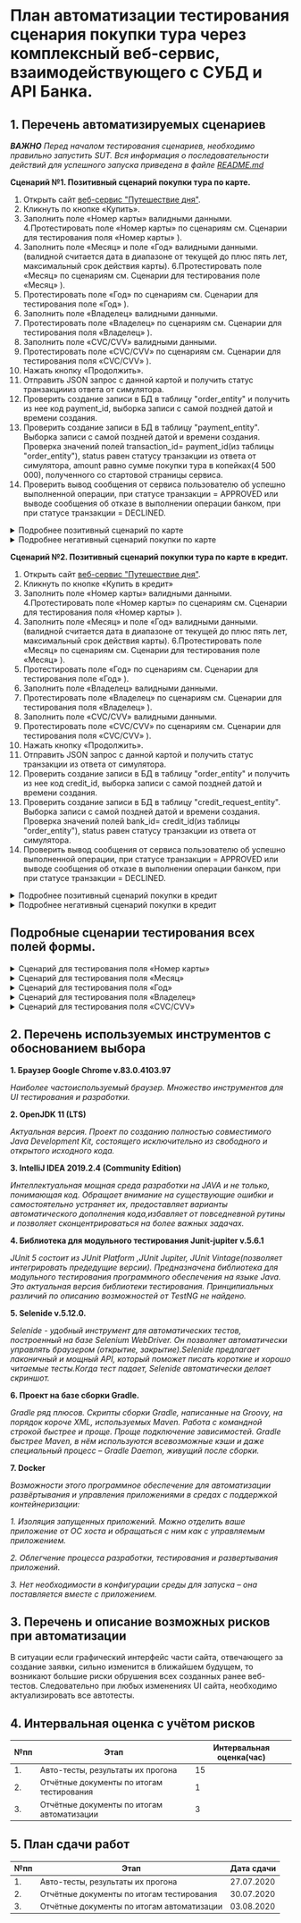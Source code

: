 # План автоматизации тестирования сценария покупки тура через комплексный веб-сервис, взаимодействующего с СУБД и API Банка.

## 1. Перечень автоматизируемых сценариев
***ВАЖНО** Перед началом тестирования сценариев, необходимо правильно запустить SUT. Вся информация о последовательности действий для успешного запуска приведена в файле [README.md](https://github.com/leonnika/aqa-diplom/blob/master/README.md)*

**Сценарий №1. Позитивный сценарий покупки тура по карте.**
1. Открыть сайт [веб-сервис "Путешествие дня"](http://localhost:8080/).
2. Кликнуть по кнопке «Купить».
3. Заполнить поле «Номер карты» валидными данными.
4.Протестировать поле «Номер карты» по сценариям см. Сценарии для тестирования поля «Номер карты» ).
5. Заполнить поле «Месяц» и поле «Год» валидными данными. (валидной считается дата в диапазоне от текущей до плюс пять лет, максимальный срок действия карты).
6.Протестировать поле «Месяц» по сценариям см. Сценарии для тестирования поле «Месяц» ).
7. Протестировать поле «Год» по сценариям см. Сценарии для тестирования поле «Год» ).
8. Заполнить поле «Владелец» валидными данными.
9. Протестировать поле «Владелец» по сценариям см. Сценарии для тестирования поля «Владелец» ).
10. Заполнить поле «CVC/CVV» валидными данными.
11. Протестировать поле «CVC/CVV» по сценариям см. Сценарии для тестирования поля «CVC/CVV» ).
12. Нажать кнопку «Продолжить».
13. Отправить JSON запрос с данной картой и получить статус  транзакциииз ответа от симулятора.
14. Проверить создание записи в БД в таблицу "order_entity" и получить из нее код payment_id, выборка записи с самой поздней датой и времени создания.
15. Проверить создание записи в БД в таблицу "payment_entity". Выборка записи с самой поздней датой и времени создания. Проверка значений полей transaction_id= payment_id(из таблицы "order_entity"), status равен статусу транзакции из ответа от симулятора, amount равно сумме покупки тура в копейках(4 500 000), полученного со стартовой страницы сервиса.
16. Проверить вывод сообщения от сервиса пользователю об успешно выполненной операции, при статусе транзакции = APPROVED или выводе сообщения об отказе в выполнении операции банком, при при статусе транзакции = DECLINED.

<details>
  <summary>Подробнее позитивный сценарий по карте</summary>

![шаг1](https://github.com/leonnika/aqa-diplom/blob/master/png/plan/%D1%81%D1%86%D0%B5%D0%BD%D0%B0%D1%80%D0%B8%D0%B91_1.png) 

![шаг2](https://github.com/leonnika/aqa-diplom/blob/master/png/plan/%D1%81%D1%86%D0%B5%D0%BD%D0%B0%D1%80%D0%B8%D0%B91_2.png)

![шаг3](https://github.com/leonnika/aqa-diplom/blob/master/png/plan/%D1%81%D1%86%D0%B5%D0%BD%D0%B0%D1%80%D0%B8%D0%B91_3.png)

</details>

<details>
  <summary>Подробнее негативный сценарий покупки по карте</summary>

![шаг1](https://github.com/leonnika/aqa-diplom/blob/master/png/plan/%D1%81%D1%86%D0%B5%D0%BD%D0%B0%D1%80%D0%B8%D0%B91_1.png) 

![шаг2](https://github.com/leonnika/aqa-diplom/blob/master/png/plan/%D1%81%D1%86%D0%B5%D0%BD%D0%B0%D1%80%D0%B8%D0%B91_2.png)

![шаг3](https://github.com/leonnika/aqa-diplom/blob/master/png/plan/%D1%81%D1%86%D0%B5%D0%BD%D0%B0%D1%80%D0%B8%D0%B91_4.png)

</details>

**Сценарий №2. Позитивный сценарий покупки тура по карте в кредит.**
1. Открыть сайт [веб-сервис "Путешествие дня"](http://localhost:8080/).
2. Кликнуть по кнопке «Купить в кредит»
3. Заполнить поле «Номер карты» валидными данными.
4.Протестировать поле «Номер карты» по сценариям см. Сценарии для тестирования поля «Номер карты» ).
5. Заполнить поле «Месяц» и поле «Год» валидными данными. (валидной считается дата в диапазоне от текущей до плюс пять лет, максимальный срок действия карты).
6.Протестировать поле «Месяц» по сценариям см. Сценарии для тестирования поле «Месяц» ).
7. Протестировать поле «Год» по сценариям см. Сценарии для тестирования поле «Год» ).
8. Заполнить поле «Владелец» валидными данными.
9. Протестировать поле «Владелец» по сценариям см. Сценарии для тестирования поля «Владелец» ).
10. Заполнить поле «CVC/CVV» валидными данными.
11. Протестировать поле «CVC/CVV» по сценариям см. Сценарии для тестирования поля «CVC/CVV» ).
12. Нажать кнопку «Продолжить».
13. Отправить JSON запрос с данной картой и получить статус транзакции из ответа от симулятора.
14. Проверить создание записи в БД в таблицу "order_entity" и получить из нее код credit_id, выборка записи с самой поздней датой и времени создания.
15. Проверить создание записи в БД в таблицу "credit_request_entity". Выборка записи с самой поздней датой и времени создания. Проверка значений полей bank_id= credit_id(из таблицы "order_entity"), status равен статусу транзакции из ответа от симулятора.
16. Проверить вывод сообщения от сервиса пользователю об успешно выполненной операции, при статусе транзакции = APPROVED или выводе сообщения об отказе в выполнении операции банком, при при статусе транзакции = DECLINED.

<details>
  <summary>Подробнее позитивный сценарий покупки в кредит</summary>

![шаг1](https://github.com/leonnika/aqa-diplom/blob/master/png/plan/%D1%81%D1%86%D0%B5%D0%BD%D0%B0%D1%80%D0%B8%D0%B92_1.png) 

![шаг2](https://github.com/leonnika/aqa-diplom/blob/master/png/plan/%D1%81%D1%86%D0%B5%D0%BD%D0%B0%D1%80%D0%B8%D0%B91_2.png)

![шаг3](https://github.com/leonnika/aqa-diplom/blob/master/png/plan/%D1%81%D1%86%D0%B5%D0%BD%D0%B0%D1%80%D0%B8%D0%B91_3.png)

</details>

<details>
  <summary>Подробнее негативный сценарий покупки в кредит</summary>

![шаг1](https://github.com/leonnika/aqa-diplom/blob/master/png/plan/%D1%81%D1%86%D0%B5%D0%BD%D0%B0%D1%80%D0%B8%D0%B92_1.png) 

![шаг2](https://github.com/leonnika/aqa-diplom/blob/master/png/plan/%D1%81%D1%86%D0%B5%D0%BD%D0%B0%D1%80%D0%B8%D0%B91_2.png)

![шаг3](https://github.com/leonnika/aqa-diplom/blob/master/png/plan/%D1%81%D1%86%D0%B5%D0%BD%D0%B0%D1%80%D0%B8%D0%B91_4.png)

</details>

## Подробные сценарии тестирования всех полей формы.
<details>
  <summary>Сценарий для тестирования поля «Номер карты»</summary>

№пп | шаги  |ожидаемый результат
--- | --- | ---
*Позитивный сценарий*|
1.|Ввести в поле валидное значение| При нажатие на кнопку с текстом "Продолжить"(при заполненных всех других полей валидными данными), выполняется сценарий 1.
*Негативный сценарий*|
1.|Оставить поле пустым|При нажатие на кнопку с текстом "Продолжить"(при заполненных всех других полей валидными данными), система выдает сообщение об ошибки "Поле не должно быть пустым".
2.|Заполнить поле цифрами в количестве меньше 16|При нажатие на кнопку с текстом "Продолжить"(при заполненных всех других полей валидными данными), система выдает сообщение об ошибки "Неверный формат".
3.|Заполнить поле "0000 0000 0000 0000"|При нажатие на кнопку с текстом "Продолжить"(при заполненных всех других полей валидными данными), система выдает сообщение об ошибки "Неверный формат".
4.|Заполнить поле не цифровыми значениями(буквы, спец символы)| Система не допускает ввод не цифровых символов в поле.
5.|Заполнить поле невалидным номером карты, например "4444 4444 4444 4444"|При нажатие на кнопку с текстом "Продолжить"(при заполненных всех других полей валидными данными), происходит запрос в банковский сервис и при получении от него ответа, система выдает сообщение об ошибки "Банк отказал в проведении операции". Запись в БД не происходит.
</details>

<details>
  <summary>Сценарий для тестирования поля «Месяц»</summary>

№пп | шаги  |ожидаемый результат
--- | --- | ---
1.|В открывшейся форме, щелкнуть на поле "Месяц" |Поле активно для ввода номера месяца. Бледный текстом номер текущего месяца в формате "ММ".
*Сценарий тестирования поля "Месяц"*|
*Позитивный сценарий*|
2.|Заполнить поле валидными значениями в формате "ММ", например "01" или "12"|При нажатие на кнопку с текстом "Продолжить"(при заполненных всех других полей валидными данными), выполняется сценарий 1.
3.|Заполнить поле валидными значениями в формате "М", например "1"|При нажатие на кнопку с текстом "Продолжить"(при заполненных всех других полей валидными данными), ситема изменяет формат введенного значения, выполняется сценарий 3 (см.ниже).
*Негативный сценарий*|
4.|Оставить поле пустым|При нажатие на кнопку с текстом "Продолжить"(при заполненных всех других полей валидными данными), система выдает сообщение об ошибки "Поле не должно быть пустым".
5.|Заполнить поле невалидными данными "67"|При нажатие на кнопку с текстом "Продолжить"(при заполненных всех других полей валидными данными), система выдает сообщение об ошибки "Неверно указан срок действия карты".
6.|Заполнить поле не цифровыми значениями(буквы, спец символы)| Система не допускает ввод не цифровых символов в поле.
7.|Заполнить поле месяцем, который раньше тякущего, если заполнен год равный текущему| При нажатие на кнопку с текстом "Продолжить"(при заполненных всех других полей валидными данными), система выдает сообщение об ошибки "Истёк срок действия карты".
</details>

<details>
  <summary>Сценарий для тестирования поля «Год»</summary>

№пп | шаги  |ожидаемый результат
--- | --- | ---
1.|В открывшейся форме, щелкнуть на поле "Год" |Поле активно для ввода номера года. Бледный текстом номер текущего месяца в формате "ГГ".
*Сценарий тестирования поля "Год"*|
*Позитивный сценарий*|
2.|Заполнить поле валидными значениями в формате "ГГ", например "22"|При нажатие на кнопку с текстом "Продолжить"(при заполненных всех других полей валидными данными), выполняется сценарий 1.
*Негативный сценарий*|
3.|Оставить поле пустым|При нажатие на кнопку с текстом "Продолжить"(при заполненных всех других полей валидными данными), система выдает сообщение об ошибки "Поле не должно быть пустым".
4.|Заполнить поле невалидными данными-год позже 26го "37"|При нажатие на кнопку с текстом "Продолжить"(при заполненных всех других полей валидными данными), система выдает сообщение об ошибки "Неверно указан срок действия карты".
5.|Заполнить поле невалидными данными-год ранее текущего "19"|При нажатие на кнопку с текстом "Продолжить"(при заполненных всех других полей валидными данными), система выдает сообщение об ошибки "Истёк срок действия карты".
6.|Заполнить поле не цифровыми значениями(буквы, спец символы)| Система не допускает ввод не цифровых символов в поле.
</details>

<details>
  <summary>Сценарий для тестирования поля «Владелец»</summary>

№пп | шаги  |ожидаемый результат
--- | --- | ---
1.|В открывшейся форме, щелкнуть на поле "Владелец" |Поле активно для ввода Фамилии и Имени владельца Бледный текстом в формате предусмотренным для ввода ФИ на картах.
*Сценарий тестирования поля "Владелец"*|
*Позитивный сценарий*|
2.|Заполнить поле валидными значениями в формате предусмотренным для карт, например "IVANOV IVAN"|При нажатие на кнопку с текстом "Продолжить"(при заполненных всех других полей валидными данными), выполняется сценарий 1.
3.|Заполнить поле валидными значениями в формате предусмотренным для карт, но разными регистрами например "IvaNOV ivAN"|При нажатие на кнопку с текстом "Продолжить"(при заполненных всех других полей валидными данными), система переводит ФИ в верхний регистр, выполняется сценарий 1.
4.|Ввести в поле двойное имя через пробел|При нажатие на кнопку с текстом "Продолжить"(при заполненных всех других полей валидными данными), выполняется сценарий 1.
5.|Ввести в поле двойное имя через тире|При нажатие на кнопку с текстом "Продолжить"(при заполненных всех других полей валидными данными), выполняется сценарий 1.
6.|Ввести в поле короткое имя и фамилию из одной буквы|При нажатие на кнопку с текстом "Продолжить"(при заполненных всех других полей валидными данными), выполняется сценарий 1.
7.|Ввести в поле длинные имя и фамилию|При нажатие на кнопку с текстом "Продолжить"(при заполненных всех других полей валидными данными), выполняется сценарий 1.
*Негативный сценарий*|
8.|Оставить поле пустым|При нажатие на кнопку с текстом "Продолжить"(при заполненных всех других полей валидными данными), система выдает сообщение об ошибки "Поле не должно быть пустым".
9.|Заполнить поле не буквенными значениями, латинской расскладки(цифры, спец символы, буквы расскладки кириллицы)| Система не допускает ввод не латинских символов в поле.
</details>

<details>
  <summary>Сценарий для тестирования поля «CVC/CVV»</summary>

№пп | шаги  |ожидаемый результат
--- | --- | ---
1.|В открывшейся форме, щелкнуть на поле "CVC/CVV"|Поле активно для ввода Фамилии и Имени владельца Бледный текстом в формате "ХХХ"
*Сценарий тестирования поля "Владелец"*|
*Позитивный сценарий*|
2.| Заполнить поле валидными значениями - три цифры "009"|При нажатие на кнопку с текстом "Продолжить"(при заполненных всех других полей валидными данными), выполняется сценарий 3 (см.ниже).
*Негативный сценарий*|
3.|Оставить поле пустым|При нажатие на кнопку с текстом "Продолжить"(при заполненных всех других полей валидными данными), система выдает сообщение об ошибки "Поле не должно быть пустым".
4.|Заполнить поле не цифровыми значениями(буквы, спец символы| Система не допускает ввод не цифровых символов в поле.
5.|Заполнить поле цифрами в количестве менее трех|При нажатие на кнопку с текстом "Продолжить"(при заполненных всех других полей валидными данными), система выдает сообщение об ошибки "Неверный формат".
6.|Заполнить поле цифрами в количестве более трех|Система не допускает ввод в поле более трех цифр.
</details>


## 2. Перечень используемых инструментов с обоснованием выбора
**1. Браузер Google Chrome v.83.0.4103.97**

*Наиболее частоиспользуемый браузер. Множество инструментов для UI тестирования  и разработки.*

**2. OpenJDK 11 (LTS)**

*Актуальная версия. Проект по созданию полностью совместимого Java Development Kit, состоящего исключительно из свободного и открытого исходного кода.*

**3. IntelliJ IDEA 2019.2.4 (Community Edition)**

*Интеллектуальная мощная среда разработки на JAVA и не только, понимающая код. Обращает внимание на существующие ошибки и самостоятельно устраняет их, предоставляет варианты автоматического дополнения кода,избавляет от повседневной рутины и позволяет сконцентрироваться на более важных задачах.*

**4. Библиотека для модульного тестирования Junit-jupiter v.5.6.1**

 *JUnit 5 состоит из JUnit Platform ,JUnit Jupiter, JUnit Vintage(позволяет интегрировать предедущие версии). Предназначена библиотека для модульного тестирования программного обеспечения на языке Java. Это актуальная версия библиотеки тестирования. Принципиальных различий по описанию возможностей от TestNG не найдено.* 

**5. Selenide v.5.12.0.**

*Selenide - удобный инструмент для автоматических тестов, построенный на базе Selenium WebDriver. Он позволяет автоматически управлять браузером (открытие, закрытие).Selenide предлагает лаконичный и мощный API, который поможет писать короткие и хорошо читаемые тесты.Когда тест падает, Selenide автоматически делает скриншот.*

**6. Проект на базе сборки Gradle.** 

*Gradle ряд плюсов. Скрипты сборки Gradle, написанные на Groovy, на порядок короче XML, используемых Maven. Работа с командной строкой быстрее и проще. Проще подключение зависимостей. Gradle быстрее Maven, в нём используются всевозможные кэши и даже специальный процесс – Gradle Daemon, живущий после сборки.*

**7. Docker**

*Возможности этого программное обеспечение для автоматизации развёртывания и управления приложениями в средах с поддержкой контейнеризации:*

*1. Изоляция запущенных приложений. Можно отделить ваше приложение от ОС хоста и обращаться с ним как с управляемым приложением.*

*2. Облегчение процесса разработки, тестирования и развертывания приложений.*

*3. Нет необходимости в конфигурации среды для запуска – она поставляется вместе с приложением.*



## 3. Перечень и описание возможных рисков при автоматизации
В ситуации если графический интерфейс части сайта, отвечающего за создание заявки, сильно изменится в ближайшем будущем, то возникают большие риски обрушения всех созданных ранее веб-тестов. Следовательно при любых изменениях UI сайта, необходимо актуализировать все автотесты.

## 4. Интервальная оценка с учётом рисков 
№пп | Этап  |Интервальная оценка(час)
--- | --- | ---
1.|Авто-тесты, результаты их прогона| 15
2.|Отчётные документы по итогам тестирования| 1
3.|Отчётные документы по итогам автоматизации|3

## 5. План сдачи работ 
№пп | Этап  |Дата сдачи
--- | --- | ---
1.|Авто-тесты, результаты их прогона| 27.07.2020
2.|Отчётные документы по итогам тестирования| 30.07.2020
3.|Отчётные документы по итогам автоматизации|03.08.2020